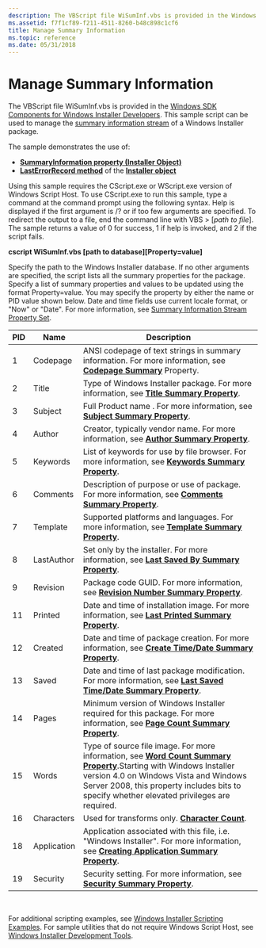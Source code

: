 ```yaml
---
description: The VBScript file WiSumInf.vbs is provided in the Windows SDK Components for Windows Installer Developers. This sample script can be used to manage the summary information stream of a Windows Installer package.
ms.assetid: f7f1cf89-f211-4511-8260-b48c898c1cf6
title: Manage Summary Information
ms.topic: reference
ms.date: 05/31/2018
---
```


# Manage Summary Information

The VBScript file WiSumInf.vbs is provided in the [Windows SDK Components for Windows Installer Developers](platform-sdk-components-for-windows-installer-developers.md). This sample script can be used to manage the [summary information stream](summary-information-stream.md) of a Windows Installer package.

The sample demonstrates the use of:

-   [**SummaryInformation property (Installer Object)**](installer-summaryinformation.md)
-   [**LastErrorRecord method**](installer-lasterrorrecord.md) of the [**Installer object**](installer-object.md)

Using this sample requires the CScript.exe or WScript.exe version of Windows Script Host. To use CScript.exe to run this sample, type a command at the command prompt using the following syntax. Help is displayed if the first argument is /? or if too few arguments are specified. To redirect the output to a file, end the command line with VBS > \[*path to file*\]. The sample returns a value of 0 for success, 1 if help is invoked, and 2 if the script fails.

**cscript WiSumInf.vbs \[path to database\]\[Property=value\]**

Specify the path to the Windows Installer database. If no other arguments are specified, the script lists all the summary properties for the package. Specify a list of summary properties and values to be updated using the format Property=value. You may specify the property by either the name or PID value shown below. Date and time fields use current locale format, or "Now" or "Date". For more information, see [Summary Information Stream Property Set](summary-information-stream-property-set.md).



| PID | Name        | Description                                                                                                                                                                                                                                                                                      |
|-----|-------------|--------------------------------------------------------------------------------------------------------------------------------------------------------------------------------------------------------------------------------------------------------------------------------------------------|
| 1   | Codepage    | ANSI codepage of text strings in summary information. For more information, see [**Codepage Summary**](codepage-summary.md) Property.                                                                                                                                                           |
| 2   | Title       | Type of Windows Installer package. For more information, see [**Title Summary Property**](title-summary.md).                                                                                                                                                                                    |
| 3   | Subject     | Full Product name . For more information, see [**Subject Summary Property**](subject-summary.md).                                                                                                                                                                                               |
| 4   | Author      | Creator, typically vendor name. For more information, see [**Author Summary Property**](author-summary.md).                                                                                                                                                                                     |
| 5   | Keywords    | List of keywords for use by file browser. For more information, see [**Keywords Summary Property**](keywords-summary.md).                                                                                                                                                                       |
| 6   | Comments    | Description of purpose or use of package. For more information, see [**Comments Summary Property**](comments-summary.md).                                                                                                                                                                       |
| 7   | Template    | Supported platforms and languages. For more information, see [**Template Summary Property**](template-summary.md).                                                                                                                                                                              |
| 8   | LastAuthor  | Set only by the installer. For more information, see [**Last Saved By Summary Property**](last-saved-by-summary.md).                                                                                                                                                                            |
| 9   | Revision    | Package code GUID. For more information, see [**Revision Number Summary Property**](revision-number-summary.md).                                                                                                                                                                                |
| 11  | Printed     | Date and time of installation image. For more information, see [**Last Printed Summary Property**](last-printed-summary.md).                                                                                                                                                                    |
| 12  | Created     | Date and time of package creation. For more information, see [**Create Time/Date Summary Property**](create-time-date-summary.md).                                                                                                                                                              |
| 13  | Saved       | Date and time of last package modification. For more information, see [**Last Saved Time/Date Summary Property**](last-saved-time-date-summary.md).                                                                                                                                             |
| 14  | Pages       | Minimum version of Windows Installer required for this package. For more information, see [**Page Count Summary Property**](page-count-summary.md).                                                                                                                                             |
| 15  | Words       | Type of source file image. For more information, see [**Word Count Summary Property**](word-count-summary.md).Starting with Windows Installer version 4.0 on Windows Vista and Windows Server 2008, this property includes bits to specify whether elevated privileges are required.<br/> |
| 16  | Characters  | Used for transforms only. [**Character Count**](character-count-summary.md).                                                                                                                                                                                                                    |
| 18  | Application | Application associated with this file, i.e. "Windows Installer". For more information, see [**Creating Application Summary Property**](creating-application-summary.md).                                                                                                                        |
| 19  | Security    | Security setting. For more information, see [**Security Summary Property**](security-summary.md).                                                                                                                                                                                               |



 

For additional scripting examples, see [Windows Installer Scripting Examples](windows-installer-scripting-examples.md). For sample utilities that do not require Windows Script Host, see [Windows Installer Development Tools](windows-installer-development-tools.md).

 

 




